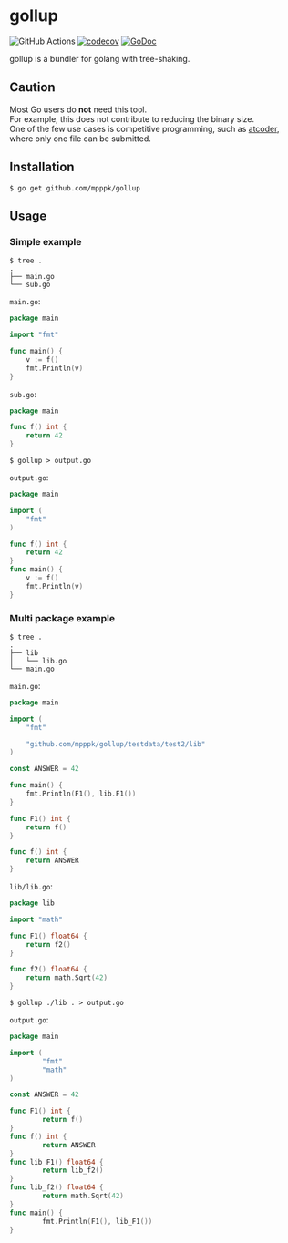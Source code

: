 # gollup
![GitHub Actions](https://github.com/mpppk/gollup/workflows/Go/badge.svg)
[![codecov](https://codecov.io/gh/mpppk/gollup/branch/master/graph/badge.svg)](https://codecov.io/gh/mpppk/gollup)
[![GoDoc](https://godoc.org/github.com/mpppk/gollup?status.svg)](https://godoc.org/github.com/mpppk/gollup)

gollup is a bundler for golang with tree-shaking.

## Caution
Most Go users do **not** need this tool.  
For example, this does not contribute to reducing the binary size.  
One of the few use cases is competitive programming, such as [atcoder](https://atcoder.jp), where only one file can be submitted.

## Installation

```shell script
$ go get github.com/mpppk/gollup
```

## Usage
### Simple example

```shell
$ tree .
.
├── main.go
└── sub.go
```

`main.go`:
```go
package main

import "fmt"

func main() {
	v := f()
	fmt.Println(v)
}
```

`sub.go`:
```go
package main

func f() int {
	return 42
}
```

```shell script
$ gollup > output.go
```

`output.go`:
```go
package main

import (
	"fmt"
)

func f() int {
	return 42
}
func main() {
	v := f()
	fmt.Println(v)
}
```

### Multi package example

```shell
$ tree .
.
├── lib
│   └── lib.go
└── main.go
```

`main.go`:
```go
package main

import (
	"fmt"

	"github.com/mpppk/gollup/testdata/test2/lib"
)

const ANSWER = 42

func main() {
	fmt.Println(F1(), lib.F1())
}

func F1() int {
	return f()
}

func f() int {
	return ANSWER
}
```

`lib/lib.go`:
```go
package lib

import "math"

func F1() float64 {
	return f2()
}

func f2() float64 {
	return math.Sqrt(42)
}
```

```shell script
$ gollup ./lib . > output.go
```

`output.go`:
```go
package main

import (
        "fmt"
        "math"
)

const ANSWER = 42

func F1() int {
        return f()
}
func f() int {
        return ANSWER
}
func lib_F1() float64 {
        return lib_f2()
}
func lib_f2() float64 {
        return math.Sqrt(42)
}
func main() {
        fmt.Println(F1(), lib_F1())
}
```